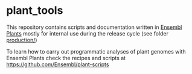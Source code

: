 # plant_tools

This repository contains scripts and documentation written in [Ensembl Plants](http://plants.ensembl.org) mostly for internal use during the release cycle (see folder [production/](./production/))

To learn how to carry out programmatic analyses of plant genomes with Ensembl Plants check the recipes and scripts at https://github.com/Ensembl/plant-scripts
